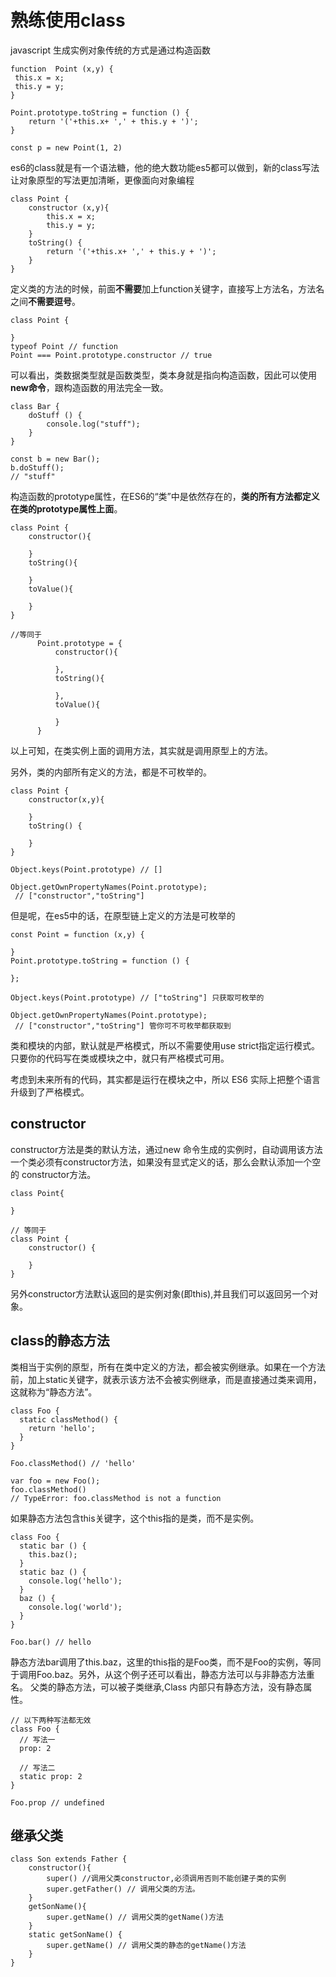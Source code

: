 # 熟练使用class

javascript 生成实例对象传统的方式是通过构造函数
```
function  Point (x,y) {
 this.x = x;
 this.y = y;
}

Point.prototype.toString = function () {
    return '('+this.x+ ',' + this.y + ')';
}

const p = new Point(1, 2)
```
es6的class就是有一个语法糖，他的绝大数功能es5都可以做到，新的class写法让对象原型的写法更加清晰，更像面向对象编程
```
class Point {
    constructor (x,y){
        this.x = x;
        this.y = y;
    }
    toString() {
        return '('+this.x+ ',' + this.y + ')';
    }
}
```
定义类的方法的时候，前面**不需要**加上function关键字，直接写上方法名，方法名之间**不需要逗号**。
``` 
class Point {

}
typeof Point // function
Point === Point.prototype.constructor // true
```
可以看出，类数据类型就是函数类型，类本身就是指向构造函数，因此可以使用**new命令**，跟构造函数的用法完全一致。
```
class Bar {
    doStuff () {
        console.log("stuff");
    }
}

const b = new Bar();
b.doStuff();
// "stuff"
```
构造函数的prototype属性，在ES6的“类”中是依然存在的，**类的所有方法都定义在类的prototype属性上面**。
```
class Point {
    constructor(){

    }
    toString(){

    }
    toValue(){

    }
}

//等同于
      Point.prototype = {
          constructor(){

          },
          toString(){

          },
          toValue(){

          }
      }
```
以上可知，在类实例上面的调用方法，其实就是调用原型上的方法。

另外，类的内部所有定义的方法，都是不可枚举的。
```
class Point {
    constructor(x,y){

    }
    toString() {

    }
}

Object.keys(Point.prototype) // []

Object.getOwnPropertyNames(Point.prototype);
 // ["constructor","toString"]
```
但是呢，在es5中的话，在原型链上定义的方法是可枚举的
```
const Point = function (x,y) {

}
Point.prototype.toString = function () {

};
 
Object.keys(Point.prototype) // ["toString"] 只获取可枚举的

Object.getOwnPropertyNames(Point.prototype);
 // ["constructor","toString"] 管你可不可枚举都获取到
```

类和模块的内部，默认就是严格模式，所以不需要使用use strict指定运行模式。只要你的代码写在类或模块之中，就只有严格模式可用。

考虑到未来所有的代码，其实都是运行在模块之中，所以 ES6 实际上把整个语言升级到了严格模式。

## constructor
constructor方法是类的默认方法，通过new 命令生成的实例时，自动调用该方法
一个类必须有constructor方法，如果没有显式定义的话，那么会默认添加一个空的
constructor方法。
```
class Point{

}

// 等同于
class Point {
    constructor() {

    }
}
```
另外constructor方法默认返回的是实例对象(即this),并且我们可以返回另一个对象。


## class的静态方法
类相当于实例的原型，所有在类中定义的方法，都会被实例继承。如果在一个方法前，加上static关键字，就表示该方法不会被实例继承，而是直接通过类来调用，这就称为“静态方法”。
```
class Foo {
  static classMethod() {
    return 'hello';
  }
}

Foo.classMethod() // 'hello'

var foo = new Foo();
foo.classMethod()
// TypeError: foo.classMethod is not a function
```
如果静态方法包含this关键字，这个this指的是类，而不是实例。
```
class Foo {
  static bar () {
    this.baz();
  }
  static baz () {
    console.log('hello');
  }
  baz () {
    console.log('world');
  }
}

Foo.bar() // hello
```
静态方法bar调用了this.baz，这里的this指的是Foo类，而不是Foo的实例，等同于调用Foo.baz。另外，从这个例子还可以看出，静态方法可以与非静态方法重名。
父类的静态方法，可以被子类继承,Class 内部只有静态方法，没有静态属性。
```
// 以下两种写法都无效
class Foo {
  // 写法一
  prop: 2

  // 写法二
  static prop: 2
}

Foo.prop // undefined
```

## 继承父类

```
class Son extends Father {
    constructor(){
        super() //调用父类constructor,必须调用否则不能创建子类的实例
        super.getFather() // 调用父类的方法。
    }
    getSonName(){
        super.getName() // 调用父类的getName()方法
    }
    static getSonName() {
        super.getName() // 调用父类的静态的getName()方法
    }
}
```
